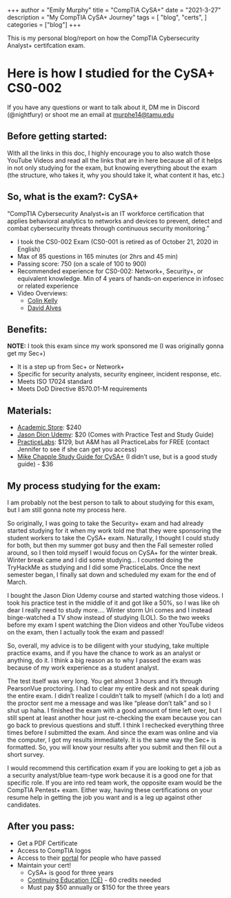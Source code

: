 +++
author = "Emily Murphy"
title = "CompTIA CySA+"
date = "2021-3-27"
description = "My CompTIA CySA+ Journey"
tags = [
    "blog",
    "certs",
]
categories = ["blog"]
+++

This is my personal blog/report on how the CompTIA Cybersecurity Analyst+ certifcation exam.
<!--more-->


# Here is how I studied for the CySA+ CS0-002
If you have any questions or want to talk about it, DM me in Discord (@nightfury) or shoot me an email at [murphe14@tamu.edu](mailito:murphe14@tamu.edu)

## Before getting started:
With all the links in this doc, I highly encourage you to also watch those YouTube Videos and read all the links that are in here because all of it helps in not only studying for the exam, but knowing everything about the exam (the structure, who takes it, why you should take it, what content it has, etc.)

## So, what is the exam?: CySA+
“CompTIA Cybersecurity Analyst+is an IT workforce certification that applies behavioral analytics to networks and devices to prevent, detect and combat cybersecurity threats through continuous security monitoring.”

- I took the CS0-002 Exam (CS0-001 is retired as of October 21, 2020 in English)
- Max of 85 questions in 165 minutes (or 2hrs and 45 min)
- Passing score: 750 (on a scale of 100 to 900)
- Recommended experience for CS0-002: Network+, Security+, or equivalent knowledge. Min of 4 years of hands-on experience in infosec or related experience
- Video Overviews:
    - [Colin Kelly](https://www.youtube.com/watch?v=nh6MTTcaDxU)
    - [David Alves](https://www.youtube.com/watch?v=iT6t-FFRQkI)

## Benefits:
**NOTE:** I took this exam since my work sponsored me (I was originally gonna get my Sec+)
- It is a step up from Sec+ or Network+
- Specific for security analysts, security engineer, incident response, etc.
- Meets ISO 17024 standard
- Meets DoD Directive 8570.01-M requirements

## Materials:
- [Academic Store](https://academic-store.comptia.org/comptia-acad-cybersecurity-analyst-exam-voucher/p/ACADCompTIACSA): $240
- [Jason Dion Udemy](https://www.udemy.com/course/comptiacsaplus/): $20 (Comes with Practice Test and Study Guide)
- [PracticeLabs](https://certify.cybervista.net/products/comptia/cybersecurity-analyst-practice-labs/): $129, but A&M has all PracticeLabs for FREE (contact Jennifer to see if she can get you access)
- [Mike Chapple Study Guide for CySA+](https://www.amazon.com/CompTIA-CySA-Study-Guide-CS0-002/dp/1119684056/ref=sr_1_3?dchild=1&keywords=cysa%2B+study+guide&qid=1623534463&sr=8-3) (I didn’t use, but is a good study guide) - $36

## My process studying for the exam:
I am probably not the best person to talk to about studying for this exam, but I am still gonna note my process here. 

So originally, I was going to take the Security+ exam and had already started studying for it when my work told me that they were sponsoring the student workers to take the CySA+ exam. Naturally, I thought I could study for both, but then my summer got busy and then the Fall semester rolled around, so I then told myself I would focus on CySA+ for the winter break. Winter break came and I did some studying… I counted doing the TryHackMe as studying and I did some PracticeLabs. Once the next semester began, I finally sat down and scheduled my exam for the end of March.

I bought the Jason Dion Udemy course and started watching those videos. I took his practice test in the middle of it and got like a 50%, so I was like oh dear I really need to study more…. Winter storm Uri comes and I instead binge-watched a TV show instead of studying (LOL). So the two weeks before my exam I spent watching the Dion videos and other YouTube videos on the exam, then I actually took the exam and passed!

So, overall, my advice is to be diligent with your studying, take multiple practice exams, and if you have the chance to work as an analyst or anything, do it. I think a big reason as to why I passed the exam was because of my work experience as a student analyst. 

The test itself was very long. You get almost 3 hours and it’s through PearsonVue proctoring. I had to clear my entire desk and not speak during the entire exam. I didn’t realize I couldn’t talk to myself (which I do a lot) and the proctor sent me a message and was like “please don’t talk” and so I shut up haha. I finished the exam with a good amount of time left over, but I still spent at least another hour just re-checking the exam because you can go back to previous questions and stuff. I think I rechecked everything three times before I submitted the exam. And since the exam was online and via the computer, I got my results immediately. It is the same way the Sec+ is formatted. So, you will know your results after you submit and then fill out a short survey.

I would recommend this certification exam if you are looking to get a job as a security analyst/blue team-type work because it is a good one for that specific role. If you are into red team work, the opposite exam would be the CompTIA Pentest+ exam. Either way, having these certifications on your resume help in getting the job you want and is a leg up against other candidates.

## After you pass:
- Get a PDF Certificate
- Access to CompTIA logos
- Access to their [portal](https://www.certmetrics.com/comptia/login.aspx?ReturnUrl=%2fcomptia%2fdefault.aspx) for people who have passed
- Maintain your cert!
    - CySA+ is good for three years
    - [Continuing Education (CE)](https://www.comptia.org/continuing-education/) - 60 credits needed
    - Must pay $50 annually or $150 for the three years


